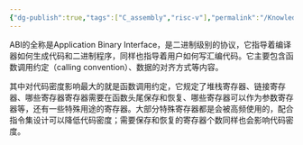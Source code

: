 ```yaml
---
{"dg-publish":true,"tags":["C_assembly","risc-v"],"permalink":"/Knowledge point/RISC-V Assembly/ABI/","dgPassFrontmatter":true}
---
```


ABI的全称是Application Binary Interface，是二进制级别的协议，它指导着编译器如何生成代码和二进制程序，同样也指导着用户如何写汇编代码。它主要包含函数调用约定（calling convention）、数据的对齐方式等内容。

其中对代码密度影响最大的就是函数调用约定，它规定了堆栈寄存器、链接寄存器、哪些寄存器寄存器需要在函数头尾保存和恢复、哪些寄存器可以作为参数寄存器等，还有一些特殊用途的寄存器。大部分特殊寄存器都是会被高频使用的，配合指令集设计可以降低代码密度；需要保存和恢复的寄存器个数同样也会影响代码密度。
